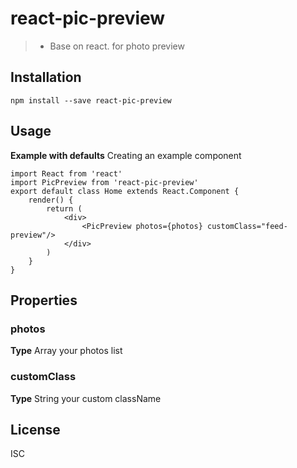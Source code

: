 # react-pic-preview
> - Base on react. for photo preview

## Installation
`npm install --save react-pic-preview`

## Usage
**Example with defaults**
Creating an example component
```
import React from 'react'
import PicPreview from 'react-pic-preview'
export default class Home extends React.Component {
    render() {
        return (
            <div>
                <PicPreview photos={photos} customClass="feed-preview"/>
            </div>
        )
    }
}
```

## Properties
### photos
**Type** Array
your photos list
### customClass
**Type** String
your custom className

## License
ISC